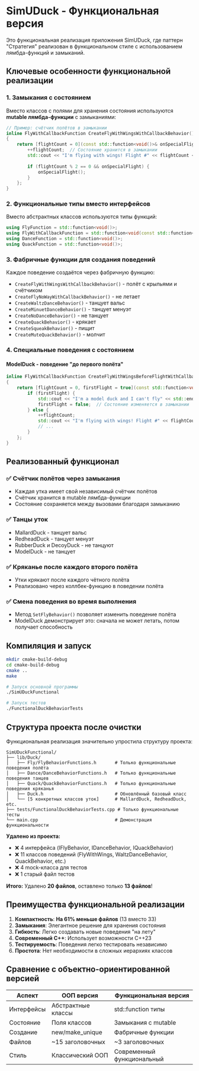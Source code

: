 # SimUDuck - Функциональная версия

Это функциональная реализация приложения SimUDuck, где паттерн "Стратегия" реализован в функциональном стиле с использованием лямбда-функций и замыканий.

## Ключевые особенности функциональной реализации

### 1. Замыкания с состоянием
Вместо классов с полями для хранения состояния используются **mutable лямбда-функции** с замыканиями:

```cpp
// Пример: счётчик полётов в замыкании
inline FlyWithCallbackFunction CreateFlyWithWingsWithCallbackBehavior()
{
    return [flightCount = 0](const std::function<void()>& onSpecialFlight) mutable {
        ++flightCount;  // Состояние хранится в замыкании
        std::cout << "I'm flying with wings! Flight #" << flightCount << std::endl;
        
        if (flightCount % 2 == 0 && onSpecialFlight) {
            onSpecialFlight();
        }
    };
}
```

### 2. Функциональные типы вместо интерфейсов
Вместо абстрактных классов используются типы функций:

```cpp
using FlyFunction = std::function<void()>;
using FlyWithCallbackFunction = std::function<void(const std::function<void()>&)>;
using DanceFunction = std::function<void()>;
using QuackFunction = std::function<void()>;
```

### 3. Фабричные функции для создания поведений
Каждое поведение создаётся через фабричную функцию:

- `CreateFlyWithWingsWithCallbackBehavior()` - полёт с крыльями и счётчиком
- `CreateFlyNoWayWithCallbackBehavior()` - не летает  
- `CreateWaltzDanceBehavior()` - танцует вальс
- `CreateMinuetDanceBehavior()` - танцует менуэт
- `CreateNoDanceBehavior()` - не танцует
- `CreateQuackBehavior()` - крякает
- `CreateSqueakBehavior()` - пищит
- `CreateMuteQuackBehavior()` - молчит

### 4. Специальные поведения с состоянием

#### ModelDuck - поведение "до первого полёта"
```cpp
inline FlyWithCallbackFunction CreateFlyWithWingsBeforeFlightWithCallbackBehavior()
{
    return [flightCount = 0, firstFlight = true](const std::function<void()>& onSpecialFlight) mutable {
        if (firstFlight) {
            std::cout << "I'm a model duck and I can't fly" << std::endl;
            firstFlight = false;  // Состояние изменяется в замыкании
        } else {
            ++flightCount;
            std::cout << "I'm flying with wings! Flight #" << flightCount << std::endl;
            // ...
        }
    };
}
```

## Реализованный функционал

### ✅ Счётчик полётов через замыкания
- Каждая утка имеет свой независимый счётчик полётов
- Счётчик хранится в mutable лямбда-функции
- Состояние сохраняется между вызовами благодаря замыканию

### ✅ Танцы уток
- MallardDuck - танцует вальс
- RedheadDuck - танцует менуэт  
- RubberDuck и DecoyDuck - не танцуют
- ModelDuck - не танцует

### ✅ Кряканье после каждого второго полёта
- Утки крякают после каждого чётного полёта
- Реализовано через коллбек-функцию в поведении полёта

### ✅ Смена поведения во время выполнения
- Метод `SetFlyBehavior()` позволяет изменить поведение полёта
- ModelDuck демонстрирует это: сначала не может летать, потом получает способность

## Компиляция и запуск

```bash
mkdir cmake-build-debug
cd cmake-build-debug  
cmake ..
make

# Запуск основной программы
./SimUDuckFunctional

# Запуск тестов
./FunctionalDuckBehaviorTests
```

## Структура проекта после очистки

Функциональная реализация значительно упростила структуру проекта:

```
SimUDuckFunctional/
├── lib/Duck/
│   ├── Fly/FlyBehaviorFunctions.h       # Только функциональные поведения полёта
│   ├── Dance/DanceBehaviorFunctions.h   # Только функциональные поведения танцев  
│   ├── Quack/QuackBehaviorFunctions.h   # Только функциональные поведения кряканья
│   ├── Duck.h                           # Обновлённый базовый класс
│   └── [5 конкретных классов уток]      # MallardDuck, RedheadDuck, etc.
├── tests/FunctionalDuckBehaviorTests.cpp # Только функциональные тесты
└── main.cpp                             # Демонстрация функциональности
```

**Удалено из проекта:**
- ❌ 4 интерфейса (IFlyBehavior, IDanceBehavior, IQuackBehavior)
- ❌ 11 классов поведений (FlyWithWings, WaltzDanceBehavior, QuackBehavior, etc.)
- ❌ 4 mock-класса для тестов
- ❌ 1 старый файл тестов

**Итого:** Удалено **20 файлов**, оставлено только **13 файлов**!

## Преимущества функциональной реализации

1. **Компактность**: **На 61% меньше файлов** (13 вместо 33)
2. **Замыкания**: Элегантное решение для хранения состояния  
3. **Гибкость**: Легко создавать новые поведения "на лету"
4. **Современный C++**: Использует возможности C++23
5. **Тестируемость**: Поведения легко тестировать независимо
6. **Простота**: Нет необходимости в сложных иерархиях классов

## Сравнение с объектно-ориентированной версией

| Аспект | ООП версия | Функциональная версия |
|--------|------------|----------------------|
| Интерфейсы | Абстрактные классы | std::function типы |
| Состояние | Поля классов | Замыкания с mutable |
| Создание | new/make_unique | Фабричные функции |
| Файлов | ~15 заголовочных | ~3 заголовочных |
| Стиль | Классический ООП | Современный функциональный |
